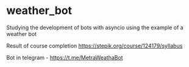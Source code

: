 # weather_bot
Studying the development of bots with asyncio using the example of a weather bot

Result of course completion https://stepik.org/course/124179/syllabus

Bot in telegram - https://t.me/MetraWeathaBot
